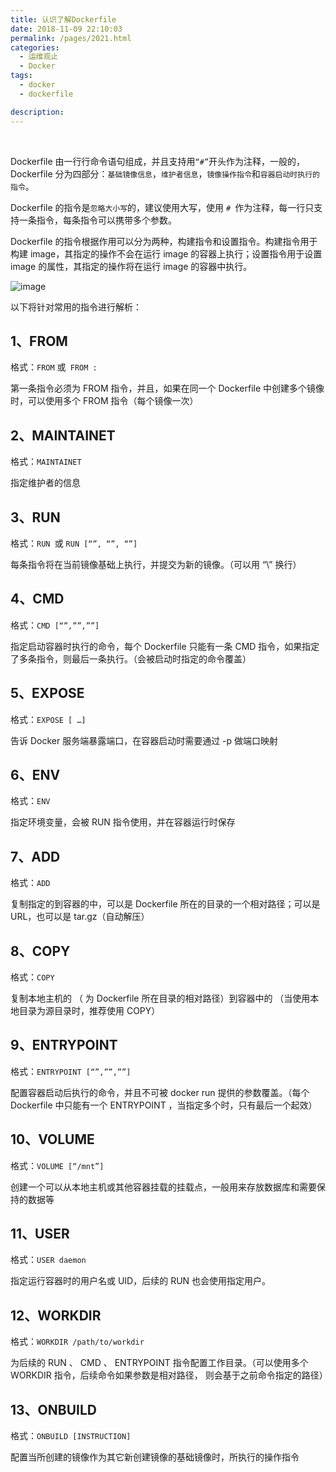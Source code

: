 ```yaml
---
title: 认识了解Dockerfile
date: 2018-11-09 22:10:03
permalink: /pages/2021.html
categories:
  - 运维观止
  - Docker
tags:
  - docker
  - dockerfile

description:
---
```


<br><ArticleTopAd></ArticleTopAd>


Dockerfile 由一行行命令语句组成，并且支持用`“#”`开头作为注释，一般的，Dockerfile 分为四部分：`基础镜像信息`，`维护者信息`，`镜像操作指令`和`容器启动时执行的指令`。

Dockerfile 的指令是`忽略大小写`的，建议使用大写，使用 `# `作为注释，每一行只支持一条指令，每条指令可以携带多个参数。

Dockerfile 的指令根据作用可以分为两种，构建指令和设置指令。构建指令用于构建 image，其指定的操作不会在运行 image 的容器上执行；设置指令用于设置 image 的属性，其指定的操作将在运行 image 的容器中执行。



![image](http://t.eryajf.net/imgs/2021/09/f7ff41b46bafb9be.jpg)



以下将针对常用的指令进行解析：

## 1、FROM

格式：`FROM` 或` FROM :`

第一条指令必须为 FROM 指令，并且，如果在同一个 Dockerfile 中创建多个镜像时，可以使用多个 FROM 指令（每个镜像一次）

## 2、MAINTAINET

格式：`MAINTAINET`

指定维护者的信息

## 3、RUN

格式：`RUN `或 `RUN [“”, “”, “”]`

每条指令将在当前镜像基础上执行，并提交为新的镜像。（可以用 “\” 换行）

## 4、CMD

格式：`CMD [“”,””,””]`

指定启动容器时执行的命令，每个 Dockerfile 只能有一条 CMD 指令，如果指定了多条指令，则最后一条执行。（会被启动时指定的命令覆盖）

## 5、EXPOSE

格式：`EXPOSE [ …]`

告诉 Docker 服务端暴露端口，在容器启动时需要通过 -p 做端口映射

## 6、ENV

格式：`ENV`

指定环境变量，会被 RUN 指令使用，并在容器运行时保存

## 7、ADD

格式：`ADD`

复制指定的到容器的中，可以是 Dockerfile 所在的目录的一个相对路径；可以是 URL，也可以是 tar.gz（自动解压）

## 8、COPY

格式：`COPY`

复制本地主机的 （ 为 Dockerfile 所在目录的相对路径）到容器中的 （当使用本地目录为源目录时，推荐使用 COPY）

## 9、ENTRYPOINT

格式：`ENTRYPOINT [“”,””,””]`

配置容器启动后执行的命令，并且不可被 docker run 提供的参数覆盖。（每个 Dockerfile 中只能有一个 ENTRYPOINT ，当指定多个时，只有最后一个起效）

## 10、VOLUME

格式：`VOLUME [“/mnt”]`

创建一个可以从本地主机或其他容器挂载的挂载点，一般用来存放数据库和需要保持的数据等

## 11、USER

格式：`USER daemon`

指定运行容器时的用户名或 UID，后续的 RUN 也会使用指定用户。

## 12、WORKDIR

格式：`WORKDIR /path/to/workdir`

为后续的 RUN 、 CMD 、 ENTRYPOINT 指令配置工作目录。（可以使用多个 WORKDIR 指令，后续命令如果参数是相对路径， 则会基于之前命令指定的路径）

## 13、ONBUILD

格式：`ONBUILD [INSTRUCTION]`

配置当所创建的镜像作为其它新创建镜像的基础镜像时，所执行的操作指令


<br><ArticleTopAd></ArticleTopAd>
